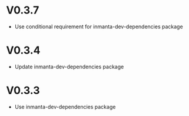# V0.3.7
- Use conditional requirement for inmanta-dev-dependencies package

# V0.3.4
- Update inmanta-dev-dependencies package

# V0.3.3
- Use inmanta-dev-dependencies package
